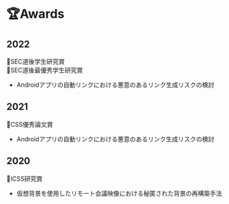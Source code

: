 # 🏆Awards

## 2022
📃SEC道後学生研究賞  
📃SEC道後最優秀学生研究賞
- Androidアプリの自動リンクにおける悪意のあるリンク生成リスクの検討  

## 2021
📃CSS優秀論文賞  
- Androidアプリの自動リンクにおける悪意のあるリンク生成リスクの検討  

## 2020
📃ICSS研究賞  
- 仮想背景を使用したリモート会議映像における秘匿された背景の再構築手法  
